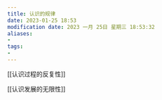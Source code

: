 ```yaml
---
title: 认识的规律
date: 2023-01-25 18:53
modification date: 2023 一月 25日 星期三 18:53:32
aliases: 
- 
tags: 
- 
---
```


[[认识过程的反复性]]

[[认识发展的无限性]]
